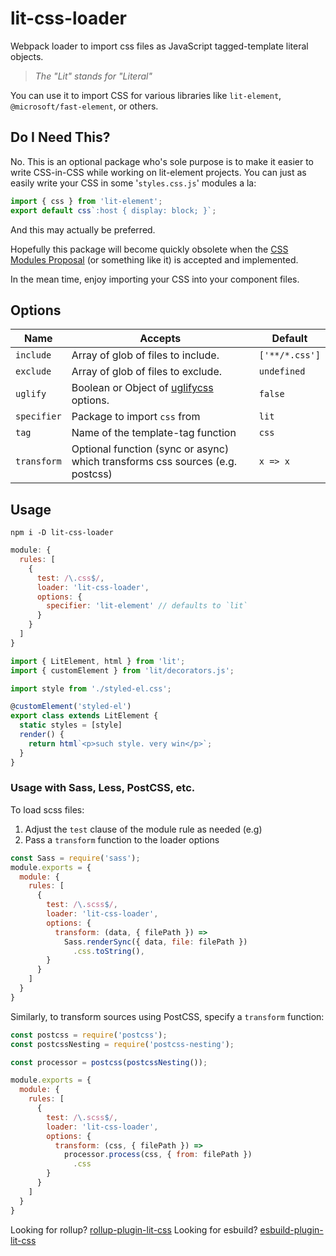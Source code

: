 # lit-css-loader

Webpack loader to import css files as JavaScript tagged-template literal objects.

> _The "Lit" stands for "Literal"_

You can use it to import CSS for various libraries like `lit-element`, `@microsoft/fast-element`, or others.

## Do I Need This?

No. This is an optional package who's sole purpose is to make it easier to write CSS-in-CSS while working on lit-element projects. You can just as easily write your CSS in some '`styles.css.js`' modules a la:

```js
import { css } from 'lit-element';
export default css`:host { display: block; }`;
```

And this may actually be preferred.

Hopefully this package will become quickly obsolete when the [CSS Modules Proposal](https://github.com/w3c/webcomponents/issues/759) (or something like it) is accepted and implemented.

In the mean time, enjoy importing your CSS into your component files.

## Options

| Name        | Accepts                                                                                | Default        |
| ----------- | -------------------------------------------------------------------------------------- | -------------- |
| `include`   | Array of glob of files to include.                                                     | `['**/*.css']` |
| `exclude`   | Array of glob of files to exclude.                                                     | `undefined`    |
| `uglify`    | Boolean or Object of [uglifycss](https://www.npmjs.com/package/uglifycss#api) options. | `false`        |
| `specifier` | Package to import `css` from                                                           | `lit`          |
| `tag`       | Name of the template-tag function                                                      | `css`          |
| `transform` | Optional function (sync or async) which transforms css sources (e.g. postcss)    | `x => x`       |

## Usage

    npm i -D lit-css-loader

```js
module: {
  rules: [
    {
      test: /\.css$/,
      loader: 'lit-css-loader',
      options: {
        specifier: 'lit-element' // defaults to `lit`
      }
    }
  ]
}
```

```js
import { LitElement, html } from 'lit';
import { customElement } from 'lit/decorators.js';

import style from './styled-el.css';

@customElement('styled-el')
export class extends LitElement {
  static styles = [style]
  render() {
    return html`<p>such style. very win</p>`;
  }
}
```

### Usage with Sass, Less, PostCSS, etc.

To load scss files:

1.  Adjust the `test` clause of the module rule as needed (e.g)
2.  Pass a `transform` function to the loader options

```js
const Sass = require('sass');
module.exports = {
  module: {
    rules: [
      {
        test: /\.scss$/,
        loader: 'lit-css-loader',
        options: {
          transform: (data, { filePath }) =>
            Sass.renderSync({ data, file: filePath })
              .css.toString(),
        }
      }
    ]
  }
}
```

Similarly, to transform sources using PostCSS, specify a `transform` function:

```js
const postcss = require('postcss');
const postcssNesting = require('postcss-nesting');

const processor = postcss(postcssNesting());

module.exports = {
  module: {
    rules: [
      {
        test: /\.scss$/,
        loader: 'lit-css-loader',
        options: {
          transform: (css, { filePath }) =>
            processor.process(css, { from: filePath })
              .css
        }
      }
    ]
  }
}
```

Looking for rollup? [rollup-plugin-lit-css](../rollup-plugin-lit-css)
Looking for esbuild? [esbuild-plugin-lit-css](../esbuild-plugin-lit-css)
